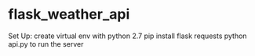 # flask_weather_api

Set Up:
create virtual env with python 2.7
pip install flask requests
python api.py to run the server
